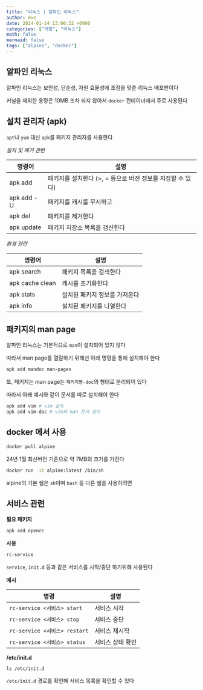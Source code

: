```yaml
---
title: "리눅스 | 알파인 리눅스"
author: Hve
date: 2024-01-24 13:00:22 +0900
categories: ["개발", "리눅스"]
math: false
mermaid: false
tags: ["alpine", "docker"]
---
```


## 알파인 리눅스

알파인 리눅스는 보안성, 단순성, 자원 효율성에 초점을 맞춘 리눅스 배포판이다

커널을 제외한 용량은 10MB 조차 되지 않아서 `docker` 컨테이너에서 주로 사용된다

## 설치 관리자 (apk)

`apt`나 `yum` 대신 `apk`를 패키지 관리자를 사용한다

*설치 및 제거 관련*

| 명령어 | 설명 |
|-------|------|
| apk add | 패키지를 설치한다 (>, = 등으로 버전 정보를 지정할 수 있다) |
| apk add -U | 패키지를 캐시를 무시하고  |
| apk del | 패키지를 제거한다 |
| apk update | 패키지 저장소 목록을 갱신한다 |

*환경 관련*

| 명령어 | 설명 |
|-------|------|
| apk search | 패키지 목록을 검색한다 |
| apk cache clean | 캐시를 초기화한다 |
| apk stats | 설치된 패키지 정보를 가져온다 |
| apk info | 설치된 패키지를 나열한다 |

## 패키지의 man page

알파인 리눅스는 기본적으로 `man`이 설치되어 있지 않다

따라서 man page를 열람하기 위해선 아래 명령을 통해 설치해야 한다

```bash
apk add mandoc man-pages
```

또, 패키지는 man page는 `패키지명-doc`의 형태로 분리되어 있다

따라서 아래 예시와 같이 문서를 따로 설치해야 한다

```bash
apk add vim # vim 설치
apk add vim-doc # vim의 man 문서 설치
```

## docker 에서 사용

```bash
docker pull alpine
```

24년 1월 최신버전 기준으로 약 7MB의 크기를 가진다

```bash
docker run -it alpine:latest /bin/sh
```

alpine의 기본 쉘은 `sh`이며 `bash` 등 다른 쉘을 사용하려면 

## 서비스 관련

**필요 패키지**

```bash
apk add openrc
```

**사용**

```bash
rc-service
```

`service`, `init.d` 등과 같은 서비스를 시작/중단 하기위해 사용된다

**예시**

| 명령 | 설명 |
|---------|------|
| `rc-service <서비스> start` | 서비스 시작 |
| `rc-service <서비스> stop` | 서비스 중단 |
| `rc-service <서비스> restart` | 서비스 재시작 |
| `rc-service <서비스> status` | 서비스 상태 확인 |

**/etc/init.d**

```
ls /etc/init.d
```

`/etc/init.d` 경로를 확인해 서비스 목록을 확인할 수 있다
